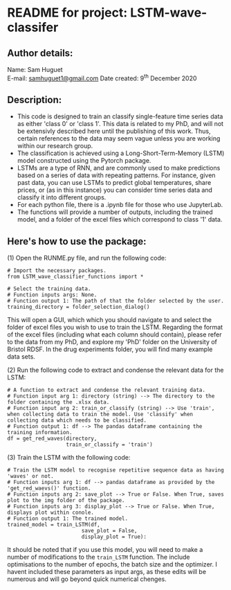 # README for project: LSTM-wave-classifer

## Author details: 
Name: Sam Huguet  
E-mail: samhuguet1@gmail.com
Date created: 9<sup>th</sup> December 2020

## Description: 
- This code is designed to train an classify single-feature time series data as either 'class 0' or 'class 1'. This data is related to my PhD, and will not be extensivly described here until the publishing of this work. Thus, certain references to the data may seem vague unless you are working within our research group. 
- The classification is achieved using a Long-Short-Term-Memory (LSTM) model constructed using the Pytorch package.
- LSTMs are a type of RNN, and are commonly used to make predictions based on a series of data with repeating patterns. For instance, given past data, you can use LSTMs to predict global temperatures, share prices, or (as in this instance) you can consider time series data and classify it into different groups.
- For each python file, there is a .ipynb file for those who use JupyterLab.
- The functions will provide a number of outputs, including the trained model, and a folder of the excel files which correspond to class '1' data. 

## Here's how to use the package: 

(1) Open the RUNME.py file, and run the following code: 
```
# Import the necessary packages.
from LSTM_wave_classifier_functions import *

# Select the training data.
# Function inputs args: None. 
# Function output 1: The path of that the folder selected by the user. 
training_directory = folder_selection_dialog()
```

This will open a GUI, which which you should navigate to and select the folder of excel files you wish to use to train the LSTM. Regarding the format of the excel files (including what each column should contain), please refer to the data from my PhD, and explore my 'PhD' folder on the University of Bristol RDSF. In the drug experiments folder, you will find many example data sets. 

(2) Run the following code to extract and condense the relevant data for the LSTM:
```
# A function to extract and condense the relevant training data. 
# Function input arg 1: directory (string) --> The directory to the folder containing the .xlsx data.
# Function input arg 2: train_or_classify (string) --> Use 'train', when collecting data to train the model. Use 'classify' when collecting data which needs to be classified.
# Function output 1: df --> The pandas dataframe containing the training information.
df = get_red_waves(directory,
                   train_or_classify = 'train')
```

(3) Train the LSTM with the following code: 
```
# Train the LSTM model to recognise repetitive sequence data as having 'waves' or not. 
# Function inputs arg 1: df --> pandas dataframe as provided by the 'get_red_waevs()' function. 
# Function inputs arg 2: save_plot --> True or False. When True, saves plot to the img folder of the package. 
# Function inputs arg 3: display_plot --> True or False. When True, displays plot within conole. 
# Function output 1: The trained model.
trained_model = train_LSTM(df,
                        save_plot = False,
                        display_plot = True):
```

It should be noted that if you use this model, you will need to make a number of modifications to the ```train_LSTM``` function. The include optimisations to the number of epochs, the batch size and the optimizer. I havent included these parameters as input args, as these edits will be numerous and will go beyond quick numerical chenges. 